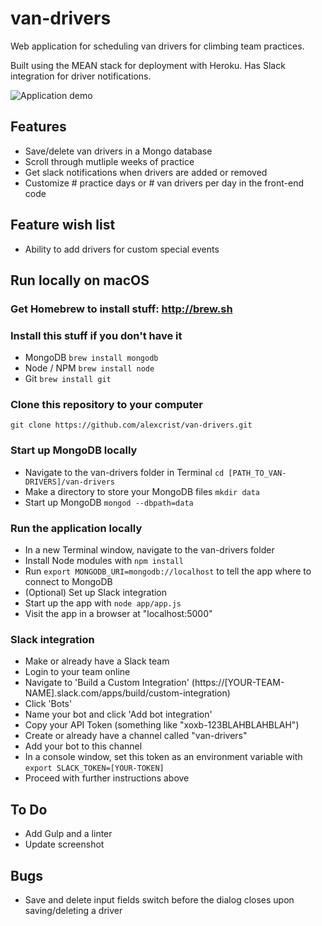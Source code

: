 # van-drivers
Web application for scheduling van drivers for climbing team practices.

Built using the MEAN stack for deployment with Heroku. Has Slack integration for driver notifications.

![Application demo](demo.gif)

## Features
- Save/delete van drivers in a Mongo database
- Scroll through mutliple weeks of practice
- Get slack notifications when drivers are added or removed
- Customize # practice days or # van drivers per day in the front-end code

## Feature wish list
- Ability to add drivers for custom special events

## Run locally on macOS

### Get Homebrew to install stuff: http://brew.sh

### Install this stuff if you don't have it
- MongoDB `brew install mongodb`
- Node / NPM `brew install node`
- Git `brew install git`

### Clone this repository to your computer
`git clone https://github.com/alexcrist/van-drivers.git`

### Start up MongoDB locally
- Navigate to the van-drivers folder in Terminal `cd [PATH_TO_VAN-DRIVERS]/van-drivers`
- Make a directory to store your MongoDB files `mkdir data`
- Start up MongoDB `mongod --dbpath=data`

### Run the application locally
- In a new Terminal window, navigate to the van-drivers folder
- Install Node modules with `npm install`
- Run `export MONGODB_URI=mongodb://localhost` to tell the app where to connect to MongoDB
- (Optional) Set up Slack integration
- Start up the app with `node app/app.js`
- Visit the app in a browser at "localhost:5000"

### Slack integration
- Make or already have a Slack team
- Login to your team online
- Navigate to 'Build a Custom Integration' (https://[YOUR-TEAM-NAME].slack.com/apps/build/custom-integration)
- Click 'Bots'
- Name your bot and click 'Add bot integration'
- Copy your API Token (something like "xoxb-123BLAHBLAHBLAH")
- Create or already have a channel called "van-drivers"
- Add your bot to this channel
- In a console window, set this token as an environment variable with `export SLACK_TOKEN=[YOUR-TOKEN]`
- Proceed with further instructions above

## To Do
- Add Gulp and a linter
- Update screenshot

## Bugs
- Save and delete input fields switch before the dialog closes upon saving/deleting a driver
